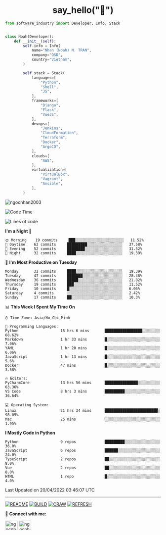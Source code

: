 <h1 align="center">say_hello("👋")</h1>

```python
from software_industry import Developer, Info, Stack


class Noah(Developer):
    def __init__(self):
        self.info = Info(
            name="Nhan (Noah) N. TRAN",
            company="OSD",
            country="Vietnam",
        )

        self.stack = Stack(
            languages=[
                "Python",
                "Shell",
                "JS",
            ],
            frameworks=[
                "Django",
                "Flask",
                "VueJS",
            ],
            devops=[
                "Jenkins",
                "CloudFormation",
                "Terraform",
                "Docker",
                "ArgoCD",
            ],
            clouds=[
                "AWS",
            ],
            virtualization=[
                "VirtualBox",
                "Vagrant",
                "Ansible",
            ],
        )
```
<img src="https://komarev.com/ghpvc/?username=ngocnhan2003&label=Profile%20views&color=0e75b6&style=flat" alt="ngocnhan2003" /> 

<!--START_SECTION:waka-->
![Code Time](http://img.shields.io/badge/Code%20Time-252%20hrs%2027%20mins-blue)

![Lines of code](https://img.shields.io/badge/From%20Hello%20World%20I%27ve%20Written-12%20Thousand%20lines%20of%20code-blue)

**I'm a Night 🦉** 

```text
🌞 Morning    19 commits     ███░░░░░░░░░░░░░░░░░░░░░░   11.52% 
🌆 Daytime    62 commits     █████████░░░░░░░░░░░░░░░░   37.58% 
🌃 Evening    52 commits     ████████░░░░░░░░░░░░░░░░░   31.52% 
🌙 Night      32 commits     ████░░░░░░░░░░░░░░░░░░░░░   19.39%

```
📅 **I'm Most Productive on Tuesday** 

```text
Monday       32 commits     ████░░░░░░░░░░░░░░░░░░░░░   19.39% 
Tuesday      47 commits     ███████░░░░░░░░░░░░░░░░░░   28.48% 
Wednesday    36 commits     █████░░░░░░░░░░░░░░░░░░░░   21.82% 
Thursday     19 commits     ███░░░░░░░░░░░░░░░░░░░░░░   11.52% 
Friday       10 commits     █░░░░░░░░░░░░░░░░░░░░░░░░   6.06% 
Saturday     4 commits      ░░░░░░░░░░░░░░░░░░░░░░░░░   2.42% 
Sunday       17 commits     ██░░░░░░░░░░░░░░░░░░░░░░░   10.3%

```


📊 **This Week I Spent My Time On** 

```text
⌚︎ Time Zone: Asia/Ho_Chi_Minh

💬 Programming Languages: 
Python                   15 hrs 6 mins       █████████████████░░░░░░░░   68.62% 
Markdown                 1 hr 33 mins        █░░░░░░░░░░░░░░░░░░░░░░░░   7.06% 
YAML                     1 hr 20 mins        █░░░░░░░░░░░░░░░░░░░░░░░░   6.06% 
JavaScript               1 hr 13 mins        █░░░░░░░░░░░░░░░░░░░░░░░░   5.6% 
Docker                   47 mins             █░░░░░░░░░░░░░░░░░░░░░░░░   3.58%

🔥 Editors: 
PyCharmCore              13 hrs 56 mins      ███████████████░░░░░░░░░░   63.36% 
VS Code                  8 hrs 3 mins        █████████░░░░░░░░░░░░░░░░   36.64%

💻 Operating System: 
Linux                    21 hrs 34 mins      ████████████████████████░   98.05% 
Mac                      25 mins             ░░░░░░░░░░░░░░░░░░░░░░░░░   1.95%

```

**I Mostly Code in Python** 

```text
Python                   9 repos             █████████░░░░░░░░░░░░░░░░   36.0% 
JavaScript               6 repos             ██████░░░░░░░░░░░░░░░░░░░   24.0% 
TypeScript               2 repos             ██░░░░░░░░░░░░░░░░░░░░░░░   8.0% 
Vue                      2 repos             ██░░░░░░░░░░░░░░░░░░░░░░░   8.0% 
HTML                     1 repo              █░░░░░░░░░░░░░░░░░░░░░░░░   4.0%

```



 Last Updated on 20/04/2022 03:46:07 UTC
<!--END_SECTION:waka-->

<hr>

[![README](https://github.com/ngocnhan2003/ngocnhan2003/actions/workflows/000_readme.yml/badge.svg)](https://github.com/ngocnhan2003/ngocnhan2003/actions/workflows/000_readme.yml)
[![BUILD](https://github.com/ngocnhan2003/ngocnhan2003/actions/workflows/001_build.yml/badge.svg)](https://github.com/ngocnhan2003/ngocnhan2003/actions/workflows/001_build.yml)
[![CRAW](https://github.com/ngocnhan2003/ngocnhan2003/actions/workflows/002_craw.yml/badge.svg)](https://github.com/ngocnhan2003/ngocnhan2003/actions/workflows/002_craw.yml)
[![REFRESH](https://github.com/ngocnhan2003/ngocnhan2003/actions/workflows/003_refresh_cdn.yml/badge.svg)](https://github.com/ngocnhan2003/ngocnhan2003/actions/workflows/003_refresh_cdn.yml)

🔗 **Connect with me:**

<a href="https://linkedin.com/in/ngocnhan2003" target="blank"><img align="center" src="https://raw.githubusercontent.com/rahuldkjain/github-profile-readme-generator/master/src/images/icons/Social/linked-in-alt.svg" alt="ngocnhan2003" height="30" width="40" /></a>
<a href="https://instagram.com/ngocnhan2003" target="blank"><img align="center" src="https://raw.githubusercontent.com/rahuldkjain/github-profile-readme-generator/master/src/images/icons/Social/instagram.svg" alt="ngocnhan2003" height="30" width="40" /></a>
